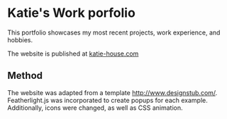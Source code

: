 # Katie's Work porfolio
This portfolio showcases my most recent projects, work experience, and hobbies. 

The website is published at [katie-house.com](katie-house.com)

## Method
The website was adapted from a template http://www.designstub.com/. Featherlight.js was incorporated to create popups for each example. Additionally, icons were changed, as well as CSS animation. 
